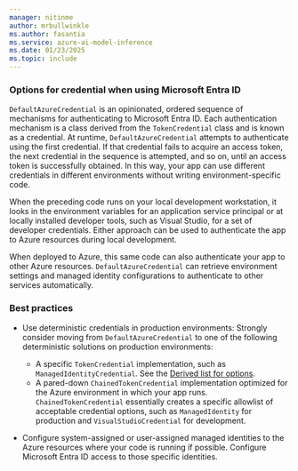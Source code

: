 ```yaml
---
manager: nitinme
author: mrbullwinkle
ms.author: fasantia 
ms.service: azure-ai-model-inference
ms.date: 01/23/2025
ms.topic: include
---
```


### Options for credential when using Microsoft Entra ID

`DefaultAzureCredential` is an opinionated, ordered sequence of mechanisms for authenticating to Microsoft Entra ID. Each authentication mechanism is a class derived from the `TokenCredential` class and is known as a credential. At runtime, `DefaultAzureCredential` attempts to authenticate using the first credential. If that credential fails to acquire an access token, the next credential in the sequence is attempted, and so on, until an access token is successfully obtained. In this way, your app can use different credentials in different environments without writing environment-specific code.

When the preceding code runs on your local development workstation, it looks in the environment variables for an application service principal or at locally installed developer tools, such as Visual Studio, for a set of developer credentials. Either approach can be used to authenticate the app to Azure resources during local development.

When deployed to Azure, this same code can also authenticate your app to other Azure resources. `DefaultAzureCredential` can retrieve environment settings and managed identity configurations to authenticate to other services automatically.

### Best practices

* Use deterministic credentials in production environments: Strongly consider moving from `DefaultAzureCredential` to one of the following deterministic solutions on production environments:

  * A specific `TokenCredential` implementation, such as `ManagedIdentityCredential`. See the [Derived list for options](/dotnet/api/azure.core.tokencredential#definition).
  * A pared-down `ChainedTokenCredential` implementation optimized for the Azure environment in which your app runs. `ChainedTokenCredential` essentially creates a specific allowlist of acceptable credential options, such as `ManagedIdentity` for production and `VisualStudioCredential` for development.

* Configure system-assigned or user-assigned managed identities to the Azure resources where your code is running if possible. Configure Microsoft Entra ID access to those specific identities. 
